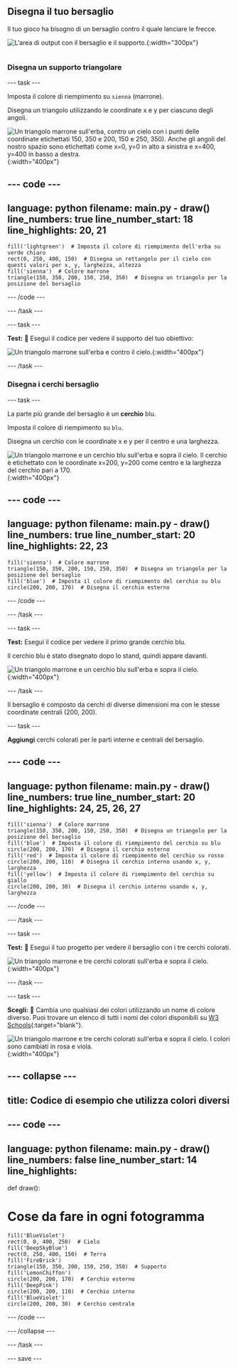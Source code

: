 ## Disegna il tuo bersaglio

<div style="display: flex; flex-wrap: wrap">
<div style="flex-basis: 200px; flex-grow: 1; margin-right: 15px;">
Il tuo gioco ha bisogno di un bersaglio contro il quale lanciare le frecce.
</div>
<div>

![L'area di output con il bersaglio e il supporto.](images/tre-circles.png){:width="300px"}

</div>
</div>

### Disegna un supporto triangolare

--- task ---

Imposta il colore di riempimento su `sienna` (marrone).

Disegna un triangolo utilizzando le coordinate x e y per ciascuno degli angoli.

![Un triangolo marrone sull'erba, contro un cielo con i punti delle coordinate etichettati 150, 350 e 200, 150 e 250, 350). Anche gli angoli del nostro spazio sono etichettati come x=0, y=0 in alto a sinistra e x=400, y=400 in basso a destra.](images/stand_coords.png){:width="400px"}

--- code ---
---
language: python
filename: main.py - draw()
line_numbers: true
line_number_start: 18
line_highlights: 20, 21
---

    fill('lightgreen')  # Imposta il colore di riempimento dell'erba su verde chiaro
    rect(0, 250, 400, 150)  # Disegna un rettangolo per il cielo con questi valori per x, y, larghezza, altezza
    fill('sienna')  # Colore marrone
    triangle(150, 350, 200, 150, 250, 350)  # Disegna un triangolo per la posizione del bersaglio

--- /code ---

--- /task ---

--- task ---

**Test:** 🔄 Esegui il codice per vedere il supporto del tuo obiettivo:

![Un triangolo marrone sull'erba e contro il cielo.](images/target-stand.png){:width="400px"}

--- /task ---

### Disegna i cerchi bersaglio

--- task ---

La parte più grande del bersaglio è un **cerchio** blu.

Imposta il colore di riempimento su `blu`.

Disegna un cerchio con le coordinate x e y per il centro e una larghezza.

![Un triangolo marrone e un cerchio blu sull'erba e sopra il cielo. Il cerchio è etichettato con le coordinate x=200, y=200 come centro e la larghezza del cerchio pari a 170.](images/circle-coords.png){:width="400px"}

--- code ---
---
language: python
filename: main.py - draw()
line_numbers: true
line_number_start: 20
line_highlights: 22, 23
---

    fill('sienna')  # Colore marrone
    triangle(150, 350, 200, 150, 250, 350)  # Disegna un triangolo per la posizione del bersaglio
    fill('blue')  # Imposta il colore di riempimento del cerchio su blu
    circle(200, 200, 170)  # Disegna il cerchio esterno

--- /code ---

--- /task ---

--- task ---

**Test:** Esegui il codice per vedere il primo grande cerchio blu.

Il cerchio blu è stato disegnato dopo lo stand, quindi appare davanti.

![Un triangolo marrone e un cerchio blu sull'erba e sopra il cielo.](images/blue-circle.png){:width="400px"}

--- /task ---

Il bersaglio è composto da cerchi di diverse dimensioni ma con le stesse coordinate centrali (200, 200).

--- task ---

**Aggiungi** cerchi colorati per le parti interne e centrali del bersaglio.

--- code ---
---
language: python
filename: main.py - draw()
line_numbers: true
line_number_start: 20
line_highlights: 24, 25, 26, 27
---

    fill('sienna')  # Colore marrone
    triangle(150, 350, 200, 150, 250, 350)  # Disegna un triangolo per la posizione del bersaglio
    fill('blue')  # Imposta il colore di riempimento del cerchio su blu
    circle(200, 200, 170)  # Disegna il cerchio esterno
    fill('red')  # Imposta il colore di riempimento del cerchio su rosso
    circle(200, 200, 110)  # Disegna il cerchio interno usando x, y, larghezza
    fill('yellow')  # Imposta il colore di riempimento del cerchio su giallo
    circle(200, 200, 30)  # Disegna il cerchio interno usando x, y, larghezza

--- /code ---

--- /task ---

--- task ---

**Test:** 🔄 Esegui il tuo progetto per vedere il bersaglio con i tre cerchi colorati.

![Un triangolo marrone e tre cerchi colorati sull'erba e sopra il cielo.](images/three-circles.png){:width="400px"}

--- /task ---

--- task ---

**Scegli:** 💭 Cambia uno qualsiasi dei colori utilizzando un nome di colore diverso. Puoi trovare un elenco di tutti i nomi dei colori disponibili su [W3 Schools](https://www.w3schools.com/colors/colors_names.asp){:target="blank"}.

![Un triangolo marrone e tre cerchi colorati sull'erba e sopra il cielo. I colori sono cambiati in rosa e viola.](images/alternative-colours.png){:width="400px"}

--- collapse ---
---
title: Codice di esempio che utilizza colori diversi
---

--- code ---
---
language: python
filename: main.py - draw()
line_numbers: false
line_number_start: 14
line_highlights: 
---

def draw():
# Cose da fare in ogni fotogramma

    fill('BlueViolet')
    rect(0, 0, 400, 250)  # Cielo
    fill('DeepSkyBlue')
    rect(0, 250, 400, 150)  # Terra
    fill('FireBrick')
    triangle(150, 350, 200, 150, 250, 350)  # Supporto
    fill('LemonChiffon')
    circle(200, 200, 170)  # Cerchio esterno
    fill('DeepPink')
    circle(200, 200, 110)  # Cerchio interno
    fill('BlueViolet')
    circle(200, 200, 30)  # Cerchio centrale

--- /code ---

--- /collapse ---

--- /task ---

--- save ---
